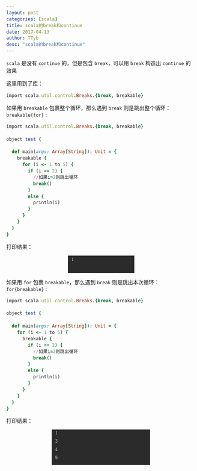 ```yaml
---
layout: post
categories: [scala]
title: scala的break和continue
date: 2017-04-13
author: TTyb
desc: "scala的break和continue"
---
```


`scala` 是没有 `continue` 的，但是包含 `break`，可以用 `break` 构造出 `continue` 的效果

这里用到了库：

~~~ruby
import scala.util.control.Breaks.{break, breakable}
~~~

如果用 `breakable` 包裹整个循环，那么遇到 `break` 则是跳出整个循环：`breakable{for}` :

~~~ruby
import scala.util.control.Breaks.{break, breakable}

object test {

  def main(args: Array[String]): Unit = {
    breakable {
      for (i <- 1 to 5) {
        if (i == 2) {
          //如果i=2则跳出循环
          break()
        }
        else {
          println(i)
        }
      }
    }
  }
}
~~~
打印结果：

<p style="text-align:center"><img src="/static/postimage/scala/breakcontinue/996148-20170413142012126-563467794.png" class="img-responsive"style="display: block; margin-right: auto; margin-left: auto;"></p>

如果用 `for` 包裹 `breakable`，那么遇到 `break` 则是跳出本次循环：`for{breakable}` :

~~~ruby
import scala.util.control.Breaks.{break, breakable}

object test {

  def main(args: Array[String]): Unit = {
    for (i <- 1 to 5) {
      breakable {
        if (i == 2) {
          //如果i=2则跳出循环
          break()
        }
        else {
          println(i)
        }
      }
    }
  }
}

~~~

打印结果：

<p style="text-align:center"><img src="/static/postimage/scala/breakcontinue/996148-20170413141946205-10920181.png" class="img-responsive"style="display: block; margin-right: auto; margin-left: auto;"></p>